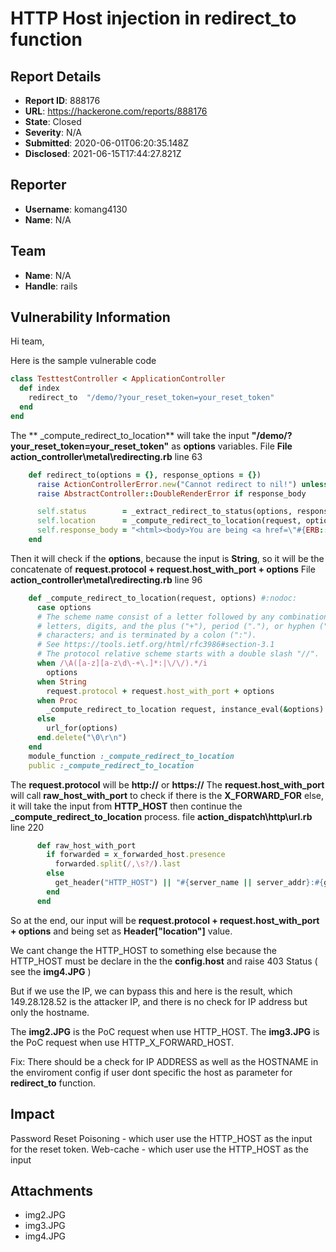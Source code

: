 # HTTP Host injection in redirect_to function

## Report Details
- **Report ID**: 888176
- **URL**: https://hackerone.com/reports/888176
- **State**: Closed
- **Severity**: N/A
- **Submitted**: 2020-06-01T06:20:35.148Z
- **Disclosed**: 2021-06-15T17:44:27.821Z

## Reporter
- **Username**: komang4130
- **Name**: N/A

## Team
- **Name**: N/A
- **Handle**: rails

## Vulnerability Information
Hi team,

Here is the sample vulnerable code 
```ruby
class TesttestController < ApplicationController
  def index
    redirect_to  "/demo/?your_reset_token=your_reset_token"
  end
end
```

The ** _compute_redirect_to_location** will take the input **"/demo/?your_reset_token=your_reset_token"** as **options** variables. 
File **File **action_controller\metal\redirecting.rb**** line 63
```ruby
    def redirect_to(options = {}, response_options = {})
      raise ActionControllerError.new("Cannot redirect to nil!") unless options
      raise AbstractController::DoubleRenderError if response_body

      self.status        = _extract_redirect_to_status(options, response_options)
      self.location      = _compute_redirect_to_location(request, options)
      self.response_body = "<html><body>You are being <a href=\"#{ERB::Util.unwrapped_html_escape(response.location)}\">redirected</a>.</body></html>"
    end
```

Then it will check if the **options**, because the input is **String**, so it will be the concatenate of **request.protocol + request.host_with_port + options**
File **action_controller\metal\redirecting.rb** line 96
```ruby
    def _compute_redirect_to_location(request, options) #:nodoc:
      case options
      # The scheme name consist of a letter followed by any combination of
      # letters, digits, and the plus ("+"), period ("."), or hyphen ("-")
      # characters; and is terminated by a colon (":").
      # See https://tools.ietf.org/html/rfc3986#section-3.1
      # The protocol relative scheme starts with a double slash "//".
      when /\A([a-z][a-z\d\-+\.]*:|\/\/).*/i
        options
      when String
        request.protocol + request.host_with_port + options
      when Proc
        _compute_redirect_to_location request, instance_eval(&options)
      else
        url_for(options)
      end.delete("\0\r\n")
    end
    module_function :_compute_redirect_to_location
    public :_compute_redirect_to_location
```

The **request.protocol** will be **http://** or **https://**
The **request.host_with_port**  will call **raw_host_with_port** to check if there is the **X_FORWARD_FOR** else, it will take the input from **HTTP_HOST** then continue the **_compute_redirect_to_location** process.
file **action_dispatch\http\url.rb** line 220
```ruby
      def raw_host_with_port
        if forwarded = x_forwarded_host.presence
          forwarded.split(/,\s?/).last
        else
          get_header("HTTP_HOST") || "#{server_name || server_addr}:#{get_header('SERVER_PORT')}"
        end
      end
```

So at the end, our input will be **request.protocol + request.host_with_port + options** and being set as **Header["location"]** value.

We cant change the HTTP_HOST to something else because the HTTP_HOST must be declare in the the **config.host** and raise 403 Status ( see the **img4.JPG** )


But if we use the IP, we can bypass this and here is the result, which 149.28.128.52 is the attacker IP, and there is no check for IP address but only the hostname.

The **img2.JPG** is the PoC request when use HTTP_HOST.
The **img3.JPG** is the PoC request when use HTTP_X_FORWARD_HOST.

Fix:
There should be a check for IP ADDRESS as well as the HOSTNAME in the enviroment config if user dont specific the host as parameter for **redirect_to** function.

## Impact

Password Reset Poisoning - which user use the HTTP_HOST as the input for the reset token.
Web-cache  - which user use the HTTP_HOST as the input

## Attachments
- img2.JPG
- img3.JPG
- img4.JPG
